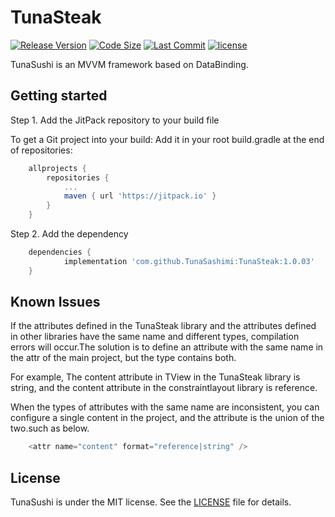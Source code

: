# TunaSteak

[![Release Version](https://img.shields.io/github/v/release/TunaSashimi/TunaSteak.svg)](https://github.com/TunaSashimi/TunaSteak/releases)
[![Code Size](https://img.shields.io/github/languages/code-size/TunaSashimi/TunaSteak)](https://github.com/TunaSashimi/TunaSteak)
[![Last Commit](https://img.shields.io/github/last-commit/TunaSashimi/TunaSteak)](https://github.com/TunaSashimi/TunaSteak/commits)
[![license](https://img.shields.io/github/license/TunaSashimi/TunaSteak)](https://github.com/TunaSashimi/TunaSteak/blob/master/LICENSE)

TunaSushi is an MVVM framework based on DataBinding.

## Getting started

Step 1. Add the JitPack repository to your build file

To get a Git project into your build:
Add it in your root build.gradle at the end of repositories:

```gradle
	allprojects {
		repositories {
			...
			maven { url 'https://jitpack.io' }
		}
	}
```  
Step 2. Add the dependency
  
```gradle
  	dependencies {
	        implementation 'com.github.TunaSashimi:TunaSteak:1.0.03'
	}
```
	
## Known Issues

If the attributes defined in the TunaSteak library and the attributes defined in other libraries have the same name and different types, compilation errors will occur.The solution is to define an attribute with the same name in the attr of the main project, but the type contains both.

For example, The content attribute in TView in the TunaSteak library is string, and the content attribute in the constraintlayout library is reference.

When the types of attributes with the same name are inconsistent, you can configure a single content in the project, and the attribute is the union of the two.such as below.

```java
	<attr name="content" format="reference|string" />
```

## License
TunaSushi is under the MIT license. See the [LICENSE](https://github.com/TunaSashimi/TunaSteak/blob/master/LICENSE) file for details.
